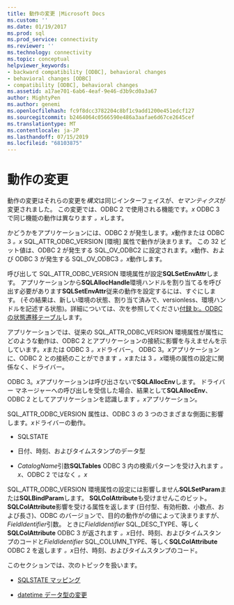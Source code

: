 ```yaml
---
title: 動作の変更 |Microsoft Docs
ms.custom: ''
ms.date: 01/19/2017
ms.prod: sql
ms.prod_service: connectivity
ms.reviewer: ''
ms.technology: connectivity
ms.topic: conceptual
helpviewer_keywords:
- backward compatibility [ODBC], behavioral changes
- behavioral changes [ODBC]
- compatibility [ODBC], behavioral changes
ms.assetid: a17ae701-6ab6-4eaf-9e46-d3b9cd0a3a67
author: MightyPen
ms.author: genemi
ms.openlocfilehash: fc9f8dcc3782204c8bf1c9add1200e451edcf127
ms.sourcegitcommit: b2464064c0566590e486a3aafae6d67ce2645cef
ms.translationtype: MT
ms.contentlocale: ja-JP
ms.lasthandoff: 07/15/2019
ms.locfileid: "68103875"
---
```

# <a name="behavioral-changes"></a>動作の変更
動作の変更はそれらの変更を*構文*は同じインターフェイスが、*セマンティクス*が変更されました。 この変更では、ODBC 2 で使用される機能です。*x* ODBC 3 で同じ機能の動作は異なります *。x*します。  
  
 かどうかをアプリケーションには、ODBC 2 が発生します。*x*動作または ODBC 3 *。x* SQL_ATTR_ODBC_VERSION [環境] 属性で動作が決まります。 この 32 ビット値は、ODBC 2 が発生する SQL_OV_ODBC2 に設定されます。*x*動作、および ODBC 3 が発生する SQL_OV_ODBC3 *。x*動作します。  
  
 呼び出して SQL_ATTR_ODBC_VERSION 環境属性が設定**SQLSetEnvAttr**します。 アプリケーションから**SQLAllocHandle**環境ハンドルを割り当てるを呼び出す必要があります**SQLSetEnvAttr**従来の動作を設定するには、すぐにします。 (その結果は、新しい環境の状態、割り当て済みで、versionless、環境ハンドルを記述する状態)。詳細については、次を参照してください[付録 b:。ODBC の状態遷移テーブル](../../../odbc/reference/appendixes/appendix-b-odbc-state-transition-tables.md)します。  
  
 アプリケーションでは、従来の SQL_ATTR_ODBC_VERSION 環境属性が属性にどのような動作は、ODBC 2 とアプリケーションの接続に影響を与えませんを示しています。*x*または ODBC 3 *。x*ドライバー。 ODBC 3。*x*アプリケーションに、ODBC 2 との接続のことができます *。x*または 3 *。x*環境の属性の設定に関係なく、ドライバー。  
  
 ODBC 3。*x*アプリケーションは呼び出さないで**SQLAllocEnv**します。 ドライバー マネージャーへの呼び出しを受信した場合、結果として**SQLAllocEnv**、ODBC 2 としてアプリケーションを認識します *。x*アプリケーション。  
  
 SQL_ATTR_ODBC_VERSION 属性は、ODBC 3 の 3 つのさまざまな側面に影響します。*x*ドライバーの動作。  
  
-   SQLSTATE  
  
-   日付、時刻、およびタイムスタンプのデータ型  
  
-   *CatalogName*引数**SQLTables** ODBC 3 内の検索パターンを受け入れます *。x*、ODBC 2 ではなく *。x*  
  
 SQL_ATTR_ODBC_VERSION 環境属性の設定には影響しません**SQLSetParam**または**SQLBindParam**します。 **SQLColAttribute**も受けませんこのビット。 **SQLColAttribute**影響を受ける属性を返します (日付型、有効桁数、小数点、および長さ)、ODBC のバージョンで、目的の動作がの値によって決まりますが、 *FieldIdentifier*引数。 ときに*FieldIdentifier* SQL_DESC_TYPE、等しく**SQLColAttribute** ODBC 3 が返されます *。x*日付、時刻、およびタイムスタンプのコードと*FieldIdentifier* SQL_COLUMN_TYPE、等しく**SQLColAttribute** ODBC 2 を返します *。x*日付、時刻、およびタイムスタンプのコード。  
  
 このセクションでは、次のトピックを扱います。  
  
-   [SQLSTATE マッピング](../../../odbc/reference/develop-app/sqlstate-mappings.md)  
  
-   [datetime データ型の変更](../../../odbc/reference/develop-app/datetime-data-type-changes.md)
